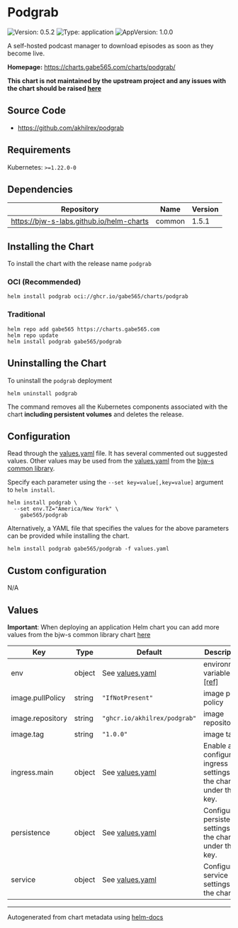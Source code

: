 # Podgrab

![Version: 0.5.2](https://img.shields.io/badge/Version-0.5.2-informational?style=flat)
![Type: application](https://img.shields.io/badge/Type-application-informational?style=flat)
![AppVersion: 1.0.0](https://img.shields.io/badge/AppVersion-1.0.0-informational?style=flat)

A self-hosted podcast manager to download episodes as soon as they become live.

**Homepage:** <https://charts.gabe565.com/charts/podgrab/>

**This chart is not maintained by the upstream project and any issues with the chart should be raised
[here](https://github.com/gabe565/charts/issues/new?assignees=gabe565&labels=bug&template=bug_report.yaml&name=podgrab&version=0.5.2)**

## Source Code

* <https://github.com/akhilrex/podgrab>

## Requirements

Kubernetes: `>=1.22.0-0`

## Dependencies

| Repository | Name | Version |
|------------|------|---------|
| <https://bjw-s-labs.github.io/helm-charts> | common | 1.5.1 |

## Installing the Chart

To install the chart with the release name `podgrab`

### OCI (Recommended)

```console
helm install podgrab oci://ghcr.io/gabe565/charts/podgrab
```

### Traditional

```console
helm repo add gabe565 https://charts.gabe565.com
helm repo update
helm install podgrab gabe565/podgrab
```

## Uninstalling the Chart

To uninstall the `podgrab` deployment

```console
helm uninstall podgrab
```

The command removes all the Kubernetes components associated with the chart **including persistent volumes** and deletes the release.

## Configuration

Read through the [values.yaml](./values.yaml) file. It has several commented out suggested values.
Other values may be used from the [values.yaml](https://github.com/bjw-s-labs/helm-charts/tree/a081de5/charts/library/common/values.yaml) from the [bjw-s common library](https://github.com/bjw-s-labs/helm-charts/tree/a081de5/charts/library/common).

Specify each parameter using the `--set key=value[,key=value]` argument to `helm install`.

```console
helm install podgrab \
  --set env.TZ="America/New York" \
    gabe565/podgrab
```

Alternatively, a YAML file that specifies the values for the above parameters can be provided while installing the chart.

```console
helm install podgrab gabe565/podgrab -f values.yaml
```

## Custom configuration

N/A

## Values

**Important**: When deploying an application Helm chart you can add more values from the bjw-s common library chart [here](https://github.com/bjw-s-labs/helm-charts/tree/a081de5/charts/library/common)

| Key | Type | Default | Description |
|-----|------|---------|-------------|
| env | object | See [values.yaml](./values.yaml) | environment variables. [[ref]](https://github.com/akhilrex/podgrab#environment-variables) |
| image.pullPolicy | string | `"IfNotPresent"` | image pull policy |
| image.repository | string | `"ghcr.io/akhilrex/podgrab"` | image repository |
| image.tag | string | `"1.0.0"` | image tag |
| ingress.main | object | See [values.yaml](./values.yaml) | Enable and configure ingress settings for the chart under this key. |
| persistence | object | See [values.yaml](./values.yaml) | Configure persistence settings for the chart under this key. |
| service | object | See [values.yaml](./values.yaml) | Configures service settings for the chart. |

---
Autogenerated from chart metadata using [helm-docs](https://github.com/norwoodj/helm-docs)
